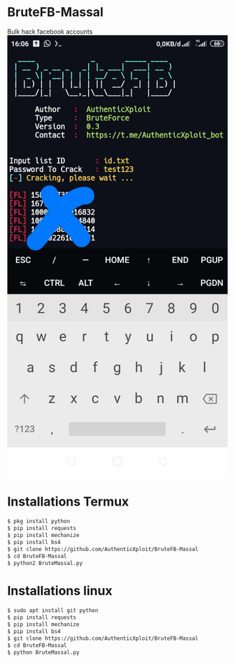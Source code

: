 # BruteFB-Massal
Bulk hack facebook accounts
<img src="https://github.com/AuthenticXploit/BruteFB-Massal/blob/main/img/Screenshot_2021-06-11-16-06-46-128_com.termux-picsay.jpg">
# Installations Termux
```
$ pkg install python
$ pip install requests
$ pip install mechanize
$ pip install bs4
$ git clone https://github.com/AuthenticXploit/BruteFB-Massal
$ cd BruteFB-Massal
$ python2 BruteMassal.py
```
# Installations linux
```
$ sudo apt install git python
$ pip install requests
$ pip install mechanize
$ pip install bs4
$ git clone https://github.com/AuthenticXploit/BruteFB-Massal
$ cd BruteFB-Massal
$ python BruteMassal.py
```
